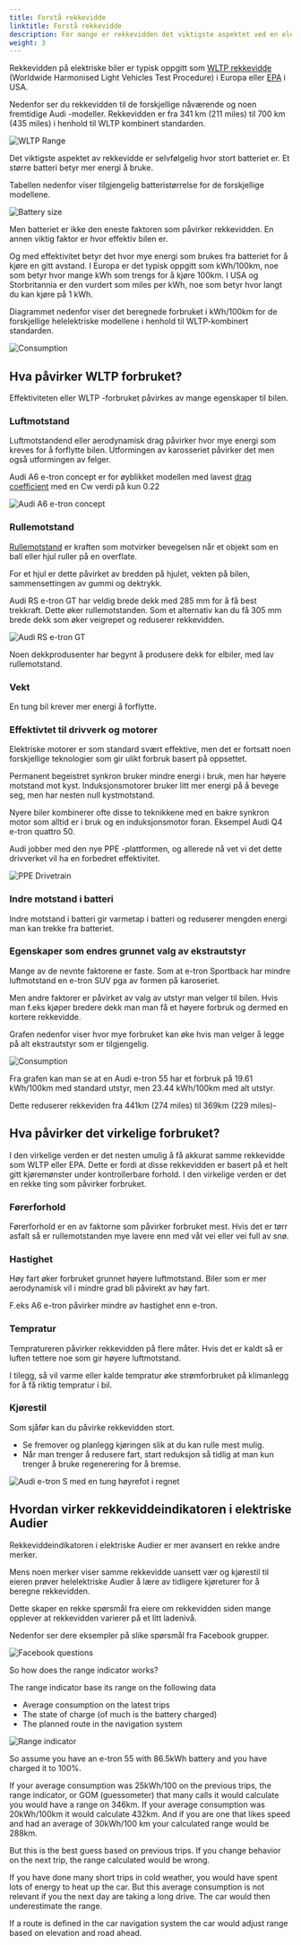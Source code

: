 ```yaml
---
title: Forstå rekkevidde
linktitle: Forstå rekkevidde
description: For mange er rekkevidden det viktigste aspektet ved en elektrisk bil. I denne guiden forklarer vi hva som påvirker rekkevidden til din helelektriske Audi.
weight: 3
---
```


Rekkevidden på elektriske biler er typisk oppgitt som [WLTP rekkevidde](https://en.wikipedia.org/wiki/Worldwide_Harmonised_Light_Vehicles_Test_Procedure) (Worldwide Harmonised Light Vehicles Test Procedure) i
Europa eller [EPA](https://en.wikipedia.org/wiki/Fuel_economy_in_automobiles#EPA_testing_procedure:_2008_and_beyond) i USA.

Nedenfor ser du rekkevidden til de forskjellige nåværende og noen fremtidige Audi -modeller. Rekkevidden er fra 341 km (211 miles) til 700 km (435 miles) i henhold til WLTP kombinert standarden. 

![WLTP Range](wltprangebasictrim.png "WLTP rekkevidde helelektriske Audier")

Det viktigste aspektet av rekkevidde er selvfølgelig hvor stort batteriet er. Et større batteri betyr mer energi å bruke.

Tabellen nedenfor viser tilgjengelig batteristørrelse for de forskjellige modellene. 

![Battery size](batterysize.png "Tilgjengelig batteri helelektriske Audier")

Men batteriet er ikke den eneste faktoren som påvirker rekkevidden. En annen viktig faktor er hvor effektiv bilen er.

Og med effektivitet betyr det hvor mye energi som brukes fra batteriet for å kjøre en gitt avstand. I Europa er det typisk oppgitt som kWh/100km, noe som betyr hvor mange kWh som trengs for å kjøre 100km. I USA og Storbritannia er den vurdert som miles per kWh, noe som betyr hvor langt du kan kjøre på 1 kWh.

Diagrammet nedenfor viser det beregnede forbruket i kWh/100km for de forskjellige helelektriske modellene i henhold til WLTP-kombinert standarden.

![Consumption](wltpconsumptionbasictrim.png "Kalkulert forbruk kWh/100km")

## Hva påvirker WLTP forbruket?

Effektiviteten eller WLTP -forbruket påvirkes av mange egenskaper til bilen.

### Luftmotstand

Luftmotstandend eller aerodynamisk drag påvirker hvor mye energi som kreves for å forflytte bilen. Utformingen av karosseriet
påvirker det men også utformingen av felger.

Audi A6 e-tron concept er for øyblikket modellen med lavest [drag coefficient](https://en.wikipedia.org/wiki/Drag_coefficient) med en Cw  verdi på kun 0.22

![Audi A6 e-tron concept](audia6etron.jpg "Audi A6 e-tron med Cw  verdi på kun 0.22")

### Rullemotstand

 [Rullemotstand](https://en.wikipedia.org/wiki/Rolling_resistance) er kraften som motvirker bevegelsen når et objekt som en ball eller hjul ruller på en overflate.

For et hjul er dette påvirket av bredden på hjulet, vekten på bilen, sammensettingen av gummi og dektrykk.

Audi RS e-tron GT har veldig brede dekk med 285 mm for å få best trekkraft. Dette øker rullemotstanden. Som et alternativ kan du få 305 mm brede dekk som øker veigrepet og reduserer rekkevidden.

![Audi RS e-tron GT](rsetrongt.jpg "Audi RS e-tron GT med 305mm bakre hjul")

Noen dekkprodusenter har begynt å produsere dekk for elbiler, med lav rullemotstand.

### Vekt

En tung bil krever mer energi å forflytte.

### Effektivtet til drivverk og motorer

Elektriske motorer er som standard svært effektive, men det er fortsatt noen forskjellige teknologier som gir ulikt forbruk basert på oppsettet.

Permanent begeistret synkron bruker mindre energi i bruk, men har høyere motstand mot kyst.
Induksjonsmotorer bruker litt mer energi på å bevege seg, men har nesten null kystmotstand.

Nyere biler kombinerer ofte disse to teknikkene med en bakre synkron motor som alltid er i bruk og en induksjonsmotor foran. Eksempel Audi Q4 e-tron quattro 50.

Audi jobber med den nye PPE -plattformen, og allerede nå vet vi det
dette drivverket vil ha en forbedret effektivitet.

![PPE Drivetrain](../../../technology/bev-platforms/ppe/ppepresentation2.png "PPE Drivetrain")

### Indre motstand i batteri

Indre motstand i batteri gir varmetap i batteri og reduserer mengden energi man kan trekke fra batteriet.

### Egenskaper som endres grunnet valg av ekstrautstyr

Mange av de nevnte faktorene er faste. Som at e-tron Sportback har mindre luftmotstand en e-tron SUV pga av formen på karoseriet. 

Men andre faktorer er påvirket av valg av utstyr man velger til bilen. Hvis man f.eks kjøper bredere dekk man man få et høyere forbruk og dermed en kortere rekkevidde.

Grafen nedenfor viser hvor mye forbruket kan øke hvis man velger å legge på alt ekstrautstyr som er tilgjengelig. 

![Consumption](optionsconsumption.jpg "WLTP forbruk med alt utstyr.")

Fra grafen kan man se at en Audi e-tron 55 har et forbruk på 19.61 kWh/100km med standard utstyr, men 23.44 kWh/100km med alt utstyr.

Dette reduserer rekkeviden fra 441km (274 miles)  til 369km (229 miles)-

## Hva påvirker det virkelige forbruket?

I den virkelige verden er det nesten umulig å få akkurat samme rekkevidde som WLTP eller EPA. Dette er fordi at disse rekkevidden er basert på et helt gitt kjøremønster under kontrollerbare forhold. I den virkelige verden er det en rekke ting som påvirker forbruket.

### Førerforhold

Førerforhold er en av faktorne som påvirker forbruket mest. Hvis det er tørr asfalt så er rullemotstanden mye lavere enn med våt vei eller vei 
full av snø.

### Hastighet

Høy fart øker forbruket grunnet høyere luftmotstand. Biler som er mer aerodynamisk vil i mindre grad bli påvirekt av høy fart. 

F.eks A6 e-tron påvirker mindre av hastighet enn e-tron.

### Tempratur

Tempratureren påvirker rekkevidden på flere måter.  Hvis det er kaldt så er luften tettere noe som gir høyere luftmotstand.

I tilegg, så vil varme eller kalde tempratur øke strømforbruket på klimanlegg for å få riktig tempratur i bil.

### Kjørestil

Som sjåfør kan du påvirke rekkevidden stort.

- Se fremover og planlegg kjøringen slik at du kan rulle mest mulig.
- Når man trenger å redusere fart, start reduksjon så tidlig at man kun trenger å bruke regenerering for å bremse.

![Audi e-tron S med en tung høyrefot i regnet](etronsinthewet.jpg "Audi e-tron S med en tung høyrefot i regnet")

## Hvordan virker rekkeviddeindikatoren i elektriske Audier

Rekkeviddeindikatoren i elektriske Audier er mer avansert en rekke andre merker. 

Mens noen merker viser samme rekkevidde uansett vær og kjørestil til eieren prøver helelektriske 
Audier å lære av tidligere kjøreturer for å beregne rekkevidden.

Dette skaper en rekke spørsmål fra eiere om rekkevidden siden mange opplever at rekkevidden varierer på et litt ladenivå.

Nedenfor ser dere eksempler på slike spørsmål fra Facebook grupper. 

![Facebook questions](facebook.png "Questions from owners about range indication")

So how does the range indicator works? 

The range indicator  base its range on the following data

- Average consumption on the latest trips
- The state of charge (of much is the battery charged)
- The planned route in the navigation system

![Range indicator](virtualcockpit.png "Virtual cockpit with range indicator")

So assume you have an e-tron 55 with 86.5kWh battery and you have charged it to 100%.

If your average consumption was 25kWh/100 on the previous trips, the range indicator, or GOM (guessometer) that many calls it
would calculate you would have a range on 346km.  If your average consumption was 20kWh/100km it would calculate 432km. And if you are one that likes speed and had an average of 30kWh/100 km your
calculated range would be 288km.

But this is the best guess based on previous trips. If you change behavior on the next trip, the range calculated would be wrong.

If you have done many short trips in cold weather, you would have spent lots of energy to heat up the car. But this average consumption is not relevant if you the next day are taking a long drive. The car would then underestimate the range.

If a route is defined in the car navigation system the car would adjust range based on elevation and road ahead.
